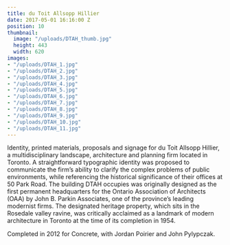 ```yaml
---
title: du Toit Allsopp Hillier
date: 2017-05-01 16:16:00 Z
position: 10
thumbnail:
  image: "/uploads/DTAH_thumb.jpg"
  height: 443
  width: 620
images:
- "/uploads/DTAH_1.jpg"
- "/uploads/DTAH_2.jpg"
- "/uploads/DTAH_3.jpg"
- "/uploads/DTAH_4.jpg"
- "/uploads/DTAH_5.jpg"
- "/uploads/DTAH_6.jpg"
- "/uploads/DTAH_7.jpg"
- "/uploads/DTAH_8.jpg"
- "/uploads/DTAH_9.jpg"
- "/uploads/DTAH_10.jpg"
- "/uploads/DTAH_11.jpg"
---
```


Identity, printed materials, proposals and signage for du Toit Allsopp Hillier, a multidisciplinary landscape, architecture and planning firm located in Toronto. A straightforward typographic identity was proposed to communicate the firm’s ability to clarify the complex problems of public environments, while referencing the historical significance of their offices at 50 Park Road. The building DTAH occupies was originally designed as the first permanent headquarters for the Ontario Association of Architects (OAA) by John B. Parkin Associates, one of the province’s leading modernist firms. The designated heritage property, which sits in the Rosedale valley ravine, was critically acclaimed as a landmark of modern architecture in Toronto at the time of its completion in 1954.

Completed in 2012 for Concrete, with Jordan Poirier and John Pylypczak.